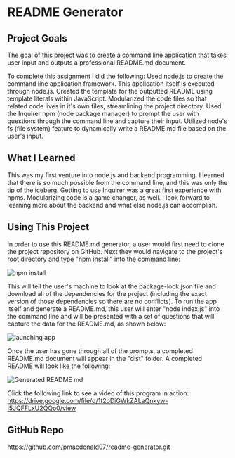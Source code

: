 # README Generator

## Project Goals

The goal of this project was to create a command line application that takes user input and outputs a professional README.md document.

To complete this assignment I did the following:
Used node.js to create the command line application framework. This application itself is executed through node.js.
Created the template for the outputted README using template literals within JavaScript.
Modularized the code files so that related code lives in it's own files, streamlining the project directory.
Used the Inquirer npm (node package manager) to prompt the user with questions through the command line and capture their input.
Utilized node's fs (file system) feature to dynamically write a README.md file based on the user's input.

## What I Learned

This was my first venture into node.js and backend programming. I learned that there is so much possible from the command line, and this was only the tip of the iceberg. Getting to use Inquirer was a great first experience with npms. Modularizing code is a game changer, as well. I look forward to learning more about the backend and what else node.js can accomplish.

## Using This Project

In order to use this README.md generator, a user would first need to clone the project repository on GitHub. Next they would navigate to the project's root directory and type "npm install" into the command line:

![npm install](https://user-images.githubusercontent.com/108894754/192595828-8bdbbff1-fbd9-40c2-9748-01bcdf9c58d2.png)

This will tell the user's machine to look at the package-lock.json file and download all of the dependencies for the project (including the exact version of those dependencies so there are no conflicts).
To run the app itself and generate a README.md, this user will enter "node index.js" into the command line and will be presented with a set of questions that will capture the data for the README.md, as shown below:

![launching app](https://user-images.githubusercontent.com/108894754/192595233-f63fdf2c-e062-48f7-b073-1b0514ec80d2.png)

Once the user has gone through all of the prompts, a completed README.md document will appear in the "dist" folder. A completed README will look like the following:

![Generated README md](https://user-images.githubusercontent.com/108894754/192596108-8bfc2a04-4381-457a-a1d2-244eda38a75d.png)

Click the following link to see a video of this program in action:
https://drive.google.com/file/d/1t2oDiGWkZALaQnkyw-I5JQFFLxU2QQo0/view

## GitHub Repo

https://github.com/pmacdonald07/readme-generator.git
